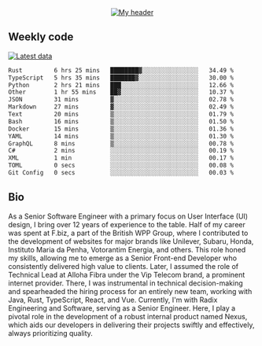 <div align="center">
  <a href="https://skvggor.dev">
    <img src="https://github.com/skvggor/skvggor/assets/958723/d0c9aa9c-0c21-4219-acff-3d4f36f94691" alt="My header" />
  </a>
</div>


## Weekly code

[![Latest data](https://github.com/skvggor/skvggor/actions/workflows/main.yml/badge.svg)](https://github.com/skvggor/skvggor/actions/workflows/main.yml)

<!--START_SECTION:waka-->

```txt
Rust         6 hrs 25 mins   ████████▓░░░░░░░░░░░░░░░░   34.49 %
TypeScript   5 hrs 35 mins   ███████▓░░░░░░░░░░░░░░░░░   30.00 %
Python       2 hrs 21 mins   ███░░░░░░░░░░░░░░░░░░░░░░   12.66 %
Other        1 hr 55 mins    ██▓░░░░░░░░░░░░░░░░░░░░░░   10.37 %
JSON         31 mins         ▓░░░░░░░░░░░░░░░░░░░░░░░░   02.78 %
Markdown     27 mins         ▓░░░░░░░░░░░░░░░░░░░░░░░░   02.49 %
Text         20 mins         ▒░░░░░░░░░░░░░░░░░░░░░░░░   01.79 %
Bash         16 mins         ▒░░░░░░░░░░░░░░░░░░░░░░░░   01.50 %
Docker       15 mins         ▒░░░░░░░░░░░░░░░░░░░░░░░░   01.36 %
YAML         14 mins         ▒░░░░░░░░░░░░░░░░░░░░░░░░   01.30 %
GraphQL      8 mins          ▒░░░░░░░░░░░░░░░░░░░░░░░░   00.78 %
C#           2 mins          ░░░░░░░░░░░░░░░░░░░░░░░░░   00.19 %
XML          1 min           ░░░░░░░░░░░░░░░░░░░░░░░░░   00.17 %
TOML         0 secs          ░░░░░░░░░░░░░░░░░░░░░░░░░   00.08 %
Git Config   0 secs          ░░░░░░░░░░░░░░░░░░░░░░░░░   00.03 %
```

<!--END_SECTION:waka-->

## Bio

<p>As a Senior Software Engineer with a primary focus on User Interface (UI) design, I bring over 12 years of experience to the table. Half of my career was spent at F.biz, a part of the British WPP Group, where I contributed to the development of websites for major brands like Unilever, Subaru, Honda, Instituto Maria da Penha, Votorantim Energia, and others. This role honed my skills, allowing me to emerge as a Senior Front-end Developer who consistently delivered high value to clients. Later, I assumed the role of Technical Lead at Alloha Fibra under the Vip Telecom brand, a prominent internet provider. There, I was instrumental in technical decision-making and spearheaded the hiring process for an entirely new team, working with Java, Rust, TypeScript, React, and Vue. Currently, I'm with Radix Engineering and Software, serving as a Senior Engineer. Here, I play a pivotal role in the development of a robust internal product named Nexus, which aids our developers in delivering their projects swiftly and effectively, always prioritizing quality.</p>

<!-- </details> -->

<!-- <div align="center">
  <h2>🤖 Recent Code Activity</h2>
  <img width="500" src="https://github-readme-stats.vercel.app/api/wakatime?username=skvggor&hide_title=true&layout=compact&theme=transparent" alt="Wakatime Stats" />
</div>

<br>

<div align="center">
  <h2>📈 GitHub Stats</h2>
  <img width="500" src="https://github-readme-stats.vercel.app/api?username=skvggor&show_icons=true&theme=transparent&hide_title=true&count_private=true" alt="GitHub Stats" />
</div>
 -->
